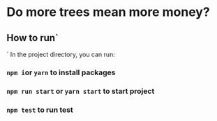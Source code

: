 # Do more trees mean more money?

## How to run`
`
In the project directory, you can run:

### `npm i`or `yarn` to install packages

### `npm run start` or `yarn start` to start project

### `npm test` to run test
